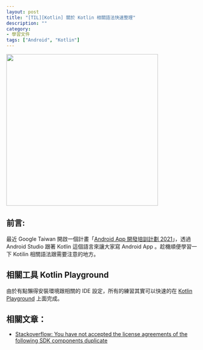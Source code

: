 ```yaml
---
layout: post
title: "[TIL][Kotlin] 關於 Kotlin 相關語法快速整理"
description: ""
category: 
- 學習文件
tags: ["Android", "Kotlin"]
---
```


<img src="https://logo-logos.com/wp-content/uploads/2016/10/Kotlin_logo_image_picture.png" width="400px">



## 前言:

最近 Google Taiwan 開啟一個計畫「[Android App 開發培訓計劃 2021](https://events.withgoogle.com/android-study-jam-twhk-2021/)」，透過 Android Studio 跟著 Kotlin 這個語言來讓大家寫 Android App 。趁機順便學習一下 Kotilin 相關語法跟需要注意的地方。




## 相關工具 Kotlin Playground

<a id="setup"></a>

由於有點懶得安裝環境跟相關的 IDE 設定，所有的練習其實可以快速的在 [Kotlin Playground](https://play.kotlinlang.org/) 上面完成。



## 相關文章：
<a id="refer"></a>

- [Stackoverflow: You have not accepted the license agreements of the following SDK components duplicate](https://stackoverflow.com/questions/39760172/you-have-not-accepted-the-license-agreements-of-the-following-sdk-components)


